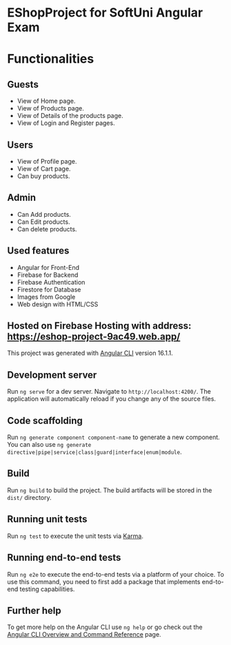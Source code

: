 # EShopProject for SoftUni Angular Exam
# Functionalities
## Guests

- View of Home page.
- View of Products page.
- View of Details of the products page.
- View of Login and Register pages.

## Users

- View of Profile page.
- View of Cart page.
- Can buy products.

## Admin
- Can Add products.
- Can Edit products.
- Can delete products.

 ## Used features
 - Angular for Front-End
 - Firebase for Backend
 - Firebase Authentication
 - Firestore for Database
 - Images from Google
 - Web design with HTML/CSS
## Hosted on Firebase Hosting with address: https://eshop-project-9ac49.web.app/

This project was generated with [Angular CLI](https://github.com/angular/angular-cli) version 16.1.1.

## Development server

Run `ng serve` for a dev server. Navigate to `http://localhost:4200/`. The application will automatically reload if you change any of the source files.

## Code scaffolding

Run `ng generate component component-name` to generate a new component. You can also use `ng generate directive|pipe|service|class|guard|interface|enum|module`.

## Build

Run `ng build` to build the project. The build artifacts will be stored in the `dist/` directory.

## Running unit tests

Run `ng test` to execute the unit tests via [Karma](https://karma-runner.github.io).

## Running end-to-end tests

Run `ng e2e` to execute the end-to-end tests via a platform of your choice. To use this command, you need to first add a package that implements end-to-end testing capabilities.

## Further help

To get more help on the Angular CLI use `ng help` or go check out the [Angular CLI Overview and Command Reference](https://angular.io/cli) page.
